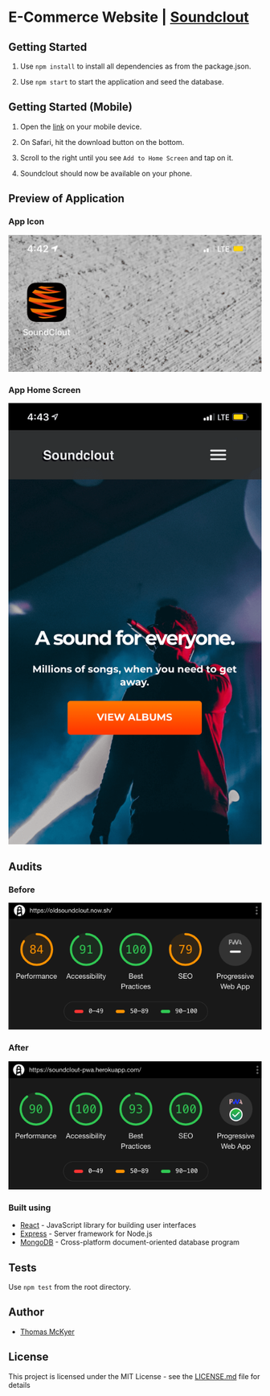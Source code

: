 # E-Commerce Website | [Soundclout](https://soundclout-pwa.herokuapp.com/)

## Getting Started

1. Use `npm install` to install all dependencies as from the package.json.

4. Use `npm start` to start the application and seed the database.

## Getting Started (Mobile)
1. Open the [link](https://soundclout-pwa.herokuapp.com/) on your mobile device.

2. On Safari, hit the download button on the bottom.

3. Scroll to the right until you see `Add to Home Screen` and tap on it.

4. Soundclout should now be available on your phone.

## Preview of Application

### App Icon 
![](work/icon.png)

### App Home Screen
![](work/home.png)


## Audits

### Before
![](work/before/soundclout-mobile.png)

### After
![](work/after/soundclout-mobile.png)

### Built using

* [React](https://reactjs.org/docs/getting-started.html) - JavaScript library for building user interfaces
* [Express](https://expressjs.com/) - Server framework for Node.js
* [MongoDB](https://docs.mongodb.com/) - Cross-platform document-oriented database program

## Tests
Use `npm test` from the root directory.


## Author
* [Thomas McKyer](https://github.com/Tivler)

## License

This project is licensed under the MIT License - see the [LICENSE.md](LICENSE.md) file for details
